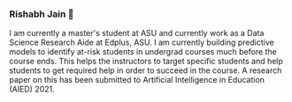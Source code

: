 ### Rishabh Jain 👋
I am currently a master's student at ASU and currently work as a Data Science Research Aide at Edplus, ASU. 
I am currently building predictive models to identify at-risk students in undergrad courses much before the course ends. This helps the instructors to target specific students and help students to get required help in order to succeed in the course. A research paper on this has been submitted to Artificial Intelligence in Education (AIED) 2021. 
<!--
**RishabhRJain/RishabhRJain** is a ✨ _special_ ✨ repository because its `README.md` (this file) appears on your GitHub profile.

Here are some ideas to get you started:

- 🔭 I’m currently working on ...
- 🌱 I’m currently learning ...
- 👯 I’m looking to collaborate on ...
- 🤔 I’m looking for help with ...
- 💬 Ask me about ...
- 📫 How to reach me: ...
- 😄 Pronouns: ...
- ⚡ Fun fact: ...
-->
